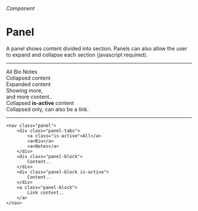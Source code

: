 <h6 class="is-uppercase has-text-grey">Component</h6><h1 class="title is-0 is-family-secondary is-size-1-mobile">Panel</h1>
<p class="subtitle is-5">A <span class="has-text-weight-semibold">panel</span> shows content divided into section. Panels can also allow the user to expand and collapse each section (javascript required).</p>

<hr class="is-large is-visible">

<div class="bo columns">
    <div class="column is-two-thirds">
        <nav class="panel has-background-white">
            <div class="panel-tabs is-size-6 has-text-weight-semibold">
                <a class="is-active">All</a>
                <a>Bio</a>
                <a>Notes</a>
            </div> 
        <div class="panel-block">
            <div class="box is-small">Collapsed content</div>
        </div>
        <div class="panel-block">
            <div class="box is-small">
            <div class="title is-6 has-text-weight-semibold">Expanded content</div>
            <div class="subtitle is-6">Showing more,<br>and more content..</div>
            </div>
        </div>
        <div class="panel-block is-active">
            <div class="box is-small">Collapsed <strong class="has-text-primary">is-active</strong> content</div>
        </div>
        <a class="panel-block">
            <div class="box is-ground is-small">Collapsed only, can also be a link.</div>
        </a>
        </nav>
    </div>
</div>

<hr class="is-small">


    <nav class="panel">
        <div class="panel-tabs">
            <a class="is-active">All</a>
            <a>Bio</a>
            <a>Notes</a>
        </div>
        <div class="panel-block">
            Content..
        </div>
        <div class="panel-block is-active">
            Content..
        </div>
        <a class="panel-block">
            Link content..
        </a>
    </nav>
